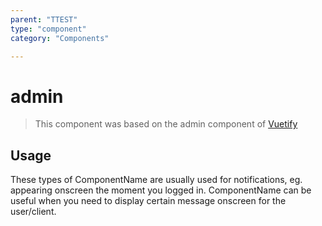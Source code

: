 ```yaml
---
parent: "TTEST"
type: "component"
category: "Components"

---
```


# admin

>This component was based on the admin component of [Vuetify](https://vuetifyjs.com/en/components/admin/ "Vuetify's admin component")

## Usage

These types of ComponentName are usually used for notifications, eg. appearing onscreen the moment you logged in. ComponentName can be useful when you need to display certain message onscreen for the user/client.

<!-- Component template need to be here -->
<DocComponent :file="'TTEST/admin/TTEST_admin-usage'"/>





